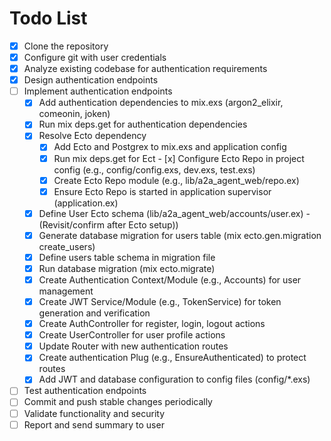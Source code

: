 # Todo List

- [x] Clone the repository
- [x] Configure git with user credentials
- [x] Analyze existing codebase for authentication requirements
- [x] Design authentication endpoints
- [ ] Implement authentication endpoints
  - [x] Add authentication dependencies to mix.exs (argon2_elixir, comeonin, joken)
  - [x] Run mix deps.get for authentication dependencies
  - [x] Resolve Ecto dependency
    - [x] Add Ecto and Postgrex to mix.exs and application config
    - [x] Run mix deps.get for Ect    - [x] Configure Ecto Repo in project config (e.g., config/config.exs, dev.exs, test.exs)
    - [x] Create Ecto Repo module (e.g., lib/a2a_agent_web/repo.ex)
    - [x] Ensure Ecto Repo is started in application supervisor (application.ex)
   - [x] Define User Ecto schema (lib/a2a_agent_web/accounts/user.ex) - (Revisit/confirm after Ecto setup))
  - [x] Generate database migration for users table (mix ecto.gen.migration create_users)
  - [x] Define users table schema in migration file
  - [x] Run database migration (mix ecto.migrate)
  - [x] Create Authentication Context/Module (e.g., Accounts) for user management
  - [x] Create JWT Service/Module (e.g., TokenService) for token generation and verification
  - [x] Create AuthController for register, login, logout actions
  - [x] Create UserController for user profile actions
  - [x] Update Router with new authentication routes
  - [x] Create authentication Plug (e.g., EnsureAuthenticated) to protect routes
  - [x] Add JWT and database configuration to config files (config/*.exs)
- [ ] Test authentication endpoints
- [ ] Commit and push stable changes periodically
- [ ] Validate functionality and security
- [ ] Report and send summary to user
